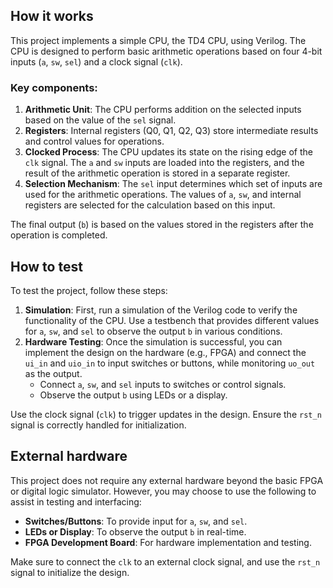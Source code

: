 <!---
This file is used to generate your project datasheet. Please fill in the information below and delete any unused
sections.

You can also include images in this folder and reference them in the markdown. Each image must be less than
512 kb in size, and the combined size of all images must be less than 1 MB.
-->

## How it works

This project implements a simple CPU, the TD4 CPU, using Verilog. The CPU is designed to perform basic arithmetic operations based on four 4-bit inputs (`a`, `sw`, `sel`) and a clock signal (`clk`).

### Key components:
1. **Arithmetic Unit**: The CPU performs addition on the selected inputs based on the value of the `sel` signal.
2. **Registers**: Internal registers (Q0, Q1, Q2, Q3) store intermediate results and control values for operations.
3. **Clocked Process**: The CPU updates its state on the rising edge of the `clk` signal. The `a` and `sw` inputs are loaded into the registers, and the result of the arithmetic operation is stored in a separate register.
4. **Selection Mechanism**: The `sel` input determines which set of inputs are used for the arithmetic operations. The values of `a`, `sw`, and internal registers are selected for the calculation based on this input.

The final output (`b`) is based on the values stored in the registers after the operation is completed.

## How to test

To test the project, follow these steps:

1. **Simulation**: First, run a simulation of the Verilog code to verify the functionality of the CPU. Use a testbench that provides different values for `a`, `sw`, and `sel` to observe the output `b` in various conditions.
2. **Hardware Testing**: Once the simulation is successful, you can implement the design on the hardware (e.g., FPGA) and connect the `ui_in` and `uio_in` to input switches or buttons, while monitoring `uo_out` as the output. 
   - Connect `a`, `sw`, and `sel` inputs to switches or control signals.
   - Observe the output `b` using LEDs or a display.

Use the clock signal (`clk`) to trigger updates in the design. Ensure the `rst_n` signal is correctly handled for initialization.

## External hardware

This project does not require any external hardware beyond the basic FPGA or digital logic simulator. However, you may choose to use the following to assist in testing and interfacing:

- **Switches/Buttons**: To provide input for `a`, `sw`, and `sel`.
- **LEDs or Display**: To observe the output `b` in real-time.
- **FPGA Development Board**: For hardware implementation and testing.

Make sure to connect the `clk` to an external clock signal, and use the `rst_n` signal to initialize the design.

